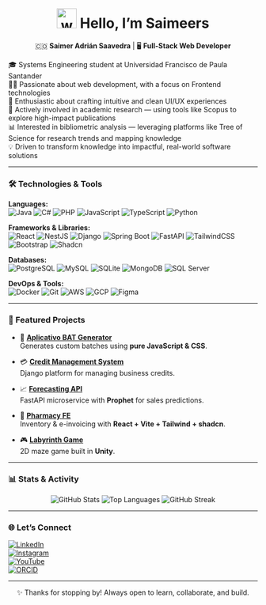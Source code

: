<h1 align="center"> <img src="https://media.giphy.com/media/hvRJCLFzcasrR4ia7z/giphy.gif" alt="wave" width="40px" /> Hello, I’m Saimeers </h1>
<p align="center">🇨🇴 <strong>Saimer Adrián Saavedra</strong> | 🖥️ <strong>Full-Stack Web Developer</strong></p>

🎓 Systems Engineering student at Universidad Francisco de Paula Santander  
👨‍💻 Passionate about web development, with a focus on Frontend technologies  
🎨 Enthusiastic about crafting intuitive and clean UI/UX experiences  
🔬 Actively involved in academic research — using tools like Scopus to explore high-impact publications  
📊 Interested in bibliometric analysis — leveraging platforms like Tree of Science for research trends and mapping knowledge  
💡 Driven to transform knowledge into impactful, real-world software solutions

---

### 🛠️ Technologies & Tools

**Languages:**  
![Java](https://img.shields.io/badge/Java-ED8B00?style=flat-square&logo=java&logoColor=white) ![C#](https://img.shields.io/badge/C%23-239120?style=flat-square&logo=c-sharp&logoColor=white) ![PHP](https://img.shields.io/badge/PHP-777BB4?style=flat-square&logo=php&logoColor=white) ![JavaScript](https://img.shields.io/badge/JavaScript-F7DF1E?style=flat-square&logo=javascript&logoColor=black) ![TypeScript](https://img.shields.io/badge/TypeScript-007ACC?style=flat-square&logo=typescript&logoColor=white) ![Python](https://img.shields.io/badge/Python-3776AB?style=flat-square&logo=python&logoColor=white)

**Frameworks & Libraries:**  
![React](https://img.shields.io/badge/React-61DAFB?style=flat-square&logo=react&logoColor=black) ![NestJS](https://img.shields.io/badge/NestJS-E0234E?style=flat-square&logo=nestjs&logoColor=white) ![Django](https://img.shields.io/badge/Django-092E20?style=flat-square&logo=django&logoColor=white) ![Spring Boot](https://img.shields.io/badge/Spring%20Boot-6DB33F?style=flat-square&logo=spring-boot&logoColor=white) ![FastAPI](https://img.shields.io/badge/FastAPI-009688?style=flat-square&logo=fastapi&logoColor=white) ![TailwindCSS](https://img.shields.io/badge/TailwindCSS-06B6D4?style=flat-square&logo=tailwind-css&logoColor=white) ![Bootstrap](https://img.shields.io/badge/Bootstrap-7952B3?style=flat-square&logo=bootstrap&logoColor=white) ![Shadcn](https://img.shields.io/badge/Shadcn-ui-000000?style=flat-square)

**Databases:**  
![PostgreSQL](https://img.shields.io/badge/PostgreSQL-336791?style=flat-square&logo=postgresql&logoColor=white) ![MySQL](https://img.shields.io/badge/MySQL-4479A1?style=flat-square&logo=mysql&logoColor=white) ![SQLite](https://img.shields.io/badge/SQLite-003B57?style=flat-square&logo=sqlite&logoColor=white) ![MongoDB](https://img.shields.io/badge/MongoDB-47A248?style=flat-square&logo=mongodb&logoColor=white) ![SQL Server](https://img.shields.io/badge/SQL_Server-CC2927?style=flat-square&logo=microsoft-sql-server&logoColor=white)

**DevOps & Tools:**  
![Docker](https://img.shields.io/badge/Docker-2496ED?style=flat-square&logo=docker&logoColor=white) ![Git](https://img.shields.io/badge/Git-F05032?style=flat-square&logo=git&logoColor=white) ![AWS](https://img.shields.io/badge/AWS-232F3E?style=flat-square&logo=amazon-aws&logoColor=white) ![GCP](https://img.shields.io/badge/GCP-4285F4?style=flat-square&logo=google-cloud&logoColor=white) ![Figma](https://img.shields.io/badge/Figma-F24E1E?style=flat-square&logo=figma&logoColor=white)

---

### 📂 Featured Projects

- 🔧 **[Aplicativo BAT Generator](https://github.com/saimeers/aplicativo-bat)**  
  Generates custom batches using **pure JavaScript & CSS**.

- 💳 **[Credit Management System](https://github.com/BryanVeraDev/ucredit)**  
  Django platform for managing business credits.

- 📈 **[Forecasting API](https://github.com/saimeers/forecasting-api)**  
  FastAPI microservice with **Prophet** for sales predictions.

- 🧾 **[Pharmacy FE](https://github.com/omarmolina23/farmacia_fe)**  
  Inventory & e-invoicing with **React + Vite + Tailwind + shadcn**.

- 🎮 **[Labyrinth Game](https://github.com/saimeers/labyrinth_game)**  
  2D maze game built in **Unity**.

---

### 📊 Stats & Activity

<p align="center">
  <img src="https://github-readme-stats.vercel.app/api?username=saimeers&show_icons=true&theme=tokyonight&hide_rank=true" alt="GitHub Stats" />  
  <img src="https://github-readme-stats.vercel.app/api/top-langs/?username=saimeers&layout=compact&theme=tokyonight" alt="Top Languages" />  
  <img src="https://github-readme-streak-stats.herokuapp.com/?user=saimeers&theme=tokyonight" alt="GitHub Streak" />
</p>

---

### 🌐 Let’s Connect

[![LinkedIn](https://img.shields.io/badge/LinkedIn-0077B5?style=for-the-badge&logo=linkedin&logoColor=white)](https://www.linkedin.com/in/saimer-adrian-saavedra-a75803317/)  
[![Instagram](https://img.shields.io/badge/Instagram-E4405F?style=for-the-badge&logo=instagram&logoColor=white)](https://www.instagram.com/saimers_/)  
[![YouTube](https://img.shields.io/badge/YouTube-FF0000?style=for-the-badge&logo=youtube&logoColor=white)](https://www.youtube.com/@saimersr)  
[![ORCID](https://img.shields.io/badge/ORCID-0009--0001--7851--9772-A6CE39?style=for-the-badge&logo=orcid&logoColor=white)](https://orcid.org/0009-0001-7851-9772)

---

<p align="center">✨ Thanks for stopping by! Always open to learn, collaborate, and build.</p>

